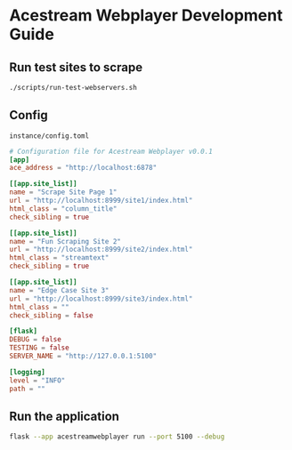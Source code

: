 # Acestream Webplayer Development Guide

## Run test sites to scrape

```bash
./scripts/run-test-webservers.sh
```

## Config

`instance/config.toml`

```toml
# Configuration file for Acestream Webplayer v0.0.1
[app]
ace_address = "http://localhost:6878"

[[app.site_list]]
name = "Scrape Site Page 1"
url = "http://localhost:8999/site1/index.html"
html_class = "column_title"
check_sibling = true

[[app.site_list]]
name = "Fun Scraping Site 2"
url = "http://localhost:8999/site2/index.html"
html_class = "streamtext"
check_sibling = true

[[app.site_list]]
name = "Edge Case Site 3"
url = "http://localhost:8999/site3/index.html"
html_class = ""
check_sibling = false

[flask]
DEBUG = false
TESTING = false
SERVER_NAME = "http://127.0.0.1:5100"

[logging]
level = "INFO"
path = ""
```

## Run the application

```bash
flask --app acestreamwebplayer run --port 5100 --debug
```
